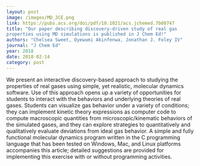 ```yaml
---
layout: post
image: /images/MD_JCE.png
link: https://pubs.acs.org/doi/pdf/10.1021/acs.jchemed.7b00747
title: "Our paper describing discovery-driven study of real gas
properties using MD simulations is published in J Chem Ed!"
authors: "Chelsea Sweet, Oyewumi Akinfenwa, Jonathan J. Foley IV"
journal: "J Chem Ed"
year: 2018
date: 2018-02-14
category: post
---
```

We present an interactive discovery-based approach to studying the properties of real gases using simple, yet realistic, molecular dynamics software. Use of this approach opens up a variety of opportunities for students to interact with the behaviors and underlying theories of real gases. Students can visualize gas behavior under a variety of conditions; they can implement kinetic theory expressions as computer code to compute macroscopic quantities from microscopic/kinematic behaviors of the simulated gases, and they can explore strategies to quantitatively and qualitatively evaluate deviations from ideal gas behavior. A simple and fully functional molecular dynamics program written in the C programming language that has been tested on Windows, Mac, and Linux platforms accompanies this article; detailed suggestions are provided for implementing this exercise with or without programming activities.


